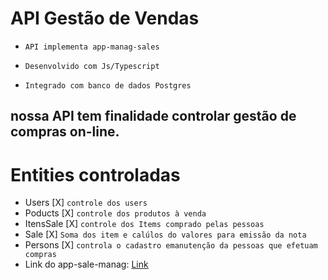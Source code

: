 # API Gestão de Vendas

- `API implementa app-manag-sales`

- `Desenvolvido com Js/Typescript`

- `Integrado com banco de dados Postgres`

## nossa API tem finalidade controlar gestão de compras on-line.

# Entities controladas
- Users [X] `controle dos users`
- Poducts [X] `controle dos produtos à venda`
- ItensSale [X] `controle dos Items comprado pelas pessoas`
- Sale [X] `Soma dos item e calúlos do valores para emissão da nota`
- Persons [X] `controla o cadastro emanutenção da pessoas que efetuam compras`
- Link do app-sale-manag: [Link](https://github.com/Ademir2021/app-manag-sales-js)